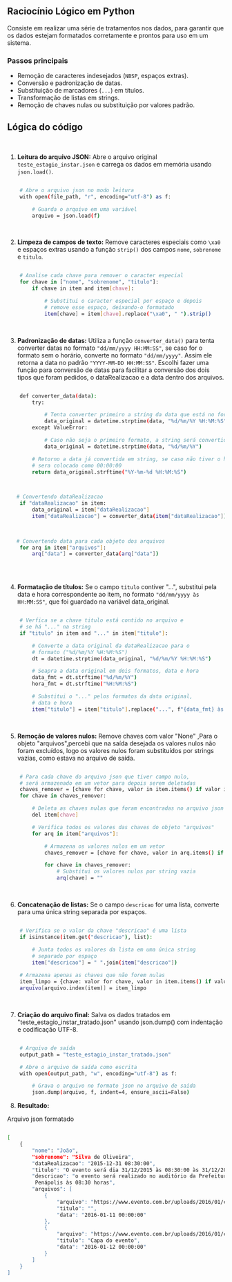 ## Raciocínio Lógico em Python

Consiste em realizar uma série de tratamentos nos dados, para garantir que os dados estejam formatados corretamente e prontos para uso em um sistema.  

### Passos principais
- Remoção de caracteres indesejados (`NBSP`, espaços extras).  
- Conversão e padronização de datas.  
- Substituição de marcadores (`...`) em títulos.  
- Transformação de listas em strings.  
- Remoção de chaves nulas ou substituição por valores padrão.  

## Lógica do código

</br>

1. **Leitura do arquivo JSON:**
 Abre o arquivo original `teste_estagio_instar.json` e carrega os dados em memória usando `json.load()`.

```bash

    # Abre o arquivo json no modo leitura
    with open(file_path, "r", encoding="utf-8") as f:

        # Guarda o arquivo em uma variável
        arquivo = json.load(f)

```

</br>

2. **Limpeza de campos de texto:**
 Remove caracteres especiais como `\xa0` e espaços extras usando a função `strip()` dos campos `nome`, `sobrenome` e `titulo`.  

```bash

    # Analise cada chave para remover o caracter especial
    for chave in ["nome", "sobrenome", "titulo"]:
        if chave in item and item[chave]:

            # Substitui o caracter especial por espaço e depois 
            # remove esse espaço, deixando-o formatado
            item[chave] = item[chave].replace("\xa0", " ").strip()

```

</br>

3. **Padronização de datas:**
 Utiliza a função `converter_data()` para tenta converter datas no formato `"dd/mm/yyyy HH:MM:SS"`, se caso for o formato sem o horário, converte no formato `"dd/mm/yyyy"`. Assim ele retorna a data no padrão `"YYYY-MM-DD HH:MM:SS"`. Escolhi fazer uma função para conversão de datas para facilitar a conversão dos dois tipos que foram pedidos, o dataRealizacao e a data dentro dos arquivos.

```bash

    def converter_data(data): 
        try: 

            # Tenta converter primeiro a string da data que está no formato ("%d/%m/%Y %H:%M:%S")
            data_original = datetime.strptime(data, "%d/%m/%Y %H:%M:%S") 
        except ValueError: 

            # Caso não seja o primeiro formato, a string será convertida no formato ("%d/%m/%Y")
            data_original = datetime.strptime(data, "%d/%m/%Y") 

        # Retorno a data já convertida em string, se caso não tiver o horário, 
        # sera colocado como 00:00:00
        return data_original.strftime("%Y-%m-%d %H:%M:%S")
       
```

```bash

   # Convertendo dataRealizacao
    if "dataRealizacao" in item:
        data_original = item["dataRealizacao"] 
        item["dataRealizacao"] = converter_data(item["dataRealizacao"]) 
       
```

```bash

   # Convertendo data para cada objeto dos arquivos
    for arq in item["arquivos"]: 
        arq["data"] = converter_data(arq["data"]) 
       
```

</br>

4. **Formatação de títulos:**
 Se o campo `titulo` contiver "...", substitui pela data e hora correspondente ao item, no formato `"dd/mm/yyyy às HH:MM:SS"`, que foi guardado na variável data_original.

```bash

    # Verfica se a chave titulo está contido no arquivo e 
    # se há "..." na string
    if "titulo" in item and "..." in item["titulo"]:

        # Converte a data original da dataRealizacao para o 
        # formato ("%d/%m/%Y %H:%M:%S")
        dt = datetime.strptime(data_original, "%d/%m/%Y %H:%M:%S")

        # Seapra a data original em dois formatos, data e hora
        data_fmt = dt.strftime("%d/%m/%Y")
        hora_fmt = dt.strftime("%H:%M:%S")

        # Substitui o "..." pelos formatos da data original, 
        # data e hora
        item["titulo"] = item["titulo"].replace("...", f"{data_fmt} às {hora_fmt}")

```

</br>

5. **Remoção de valores nulos:**
 Remove chaves com valor "None" ,Para o objeto "arquivos",percebi que na saída desejada os valores nulos não foram excluídos, logo os valores nulos foram substituídos por strings vazias, como estava no arquivo de saída.

```bash

    # Para cada chave do arquivo json que tiver campo nulo, 
    # será armazenado em um vetor para depois serem deletadas
    chaves_remover = [chave for chave, valor in item.items() if valor is None] 
    for chave in chaves_remover: 

        # Deleta as chaves nulas que foram encontradas no arquivo json
        del item[chave] 

        # Verifica todos os valores das chaves do objeto "arquivos"
        for arq in item["arquivos"]: 

            # Armazena os valores nulos em um vetor
            chaves_remover = [chave for chave, valor in arq.items() if valor is None] 

            for chave in chaves_remover: 
                # Substitui os valores nulos por string vazia
                arq[chave] = ""

```

</br>

6. **Concatenação de listas:**
 Se o campo `descricao` for uma lista, converte para uma única string separada por espaços.

```bash

    # Verifica se o valor da chave "descricao" é uma lista
    if isinstance(item.get("descricao"), list):

        # Junta todos os valores da lista em uma única string 
        # separado por espaço
        item["descricao"] = " ".join(item["descricao"])
    
    # Armazena apenas as chaves que não forem nulas
    item_limpo = {chave: valor for chave, valor in item.items() if valor is not None}
    arquivo[arquivo.index(item)] = item_limpo

```

</br>

7. **Criação do arquivo final:**
 Salva os dados tratados em "teste_estagio_instar_tratado.json" usando json.dump() com indentação e codificação UTF-8.

```bash

    # Arquivo de saída
    output_path = "teste_estagio_instar_tratado.json"

    # Abre o arquivo de saída como escrita
    with open(output_path, "w", encoding="utf-8") as f:

        # Grava o arquivo no formato json no arquivo de saída
        json.dump(arquivo, f, indent=4, ensure_ascii=False)

```
8. **Resultado:**

Arquivo json formatado

```bash

[
    {
        "nome": "João",
        "sobrenome": "Silva de Oliveira",
        "dataRealizacao": "2015-12-31 08:30:00",
        "titulo": "O evento será dia 31/12/2015 às 08:30:00 às 31/12/2015 às 08:30:00",
        "descricao": "o evento será realizado no auditório da Prefeitura Municipal de 
         Penápolis às 08:30 horas",
        "arquivos": [
            {
                "arquivo": "https://www.evento.com.br/uploads/2016/01/capa-evento.pdf",
                "titulo": "",
                "data": "2016-01-11 00:00:00"
            },
            {
                "arquivo": "https://www.evento.com.br/uploads/2016/01/capa-evento2.pdf",
                "titulo": "Capa do evento",
                "data": "2016-01-12 00:00:00"
            }
        ]
    }
]

```